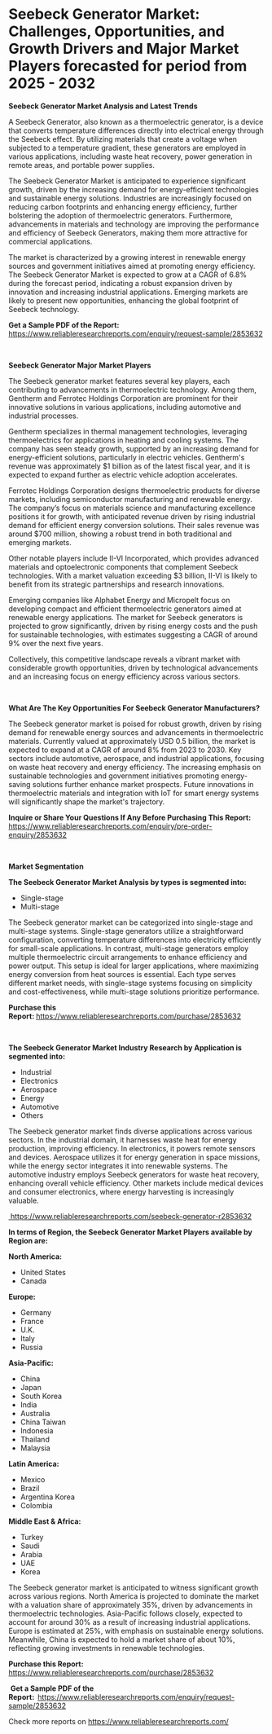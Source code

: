 <p><h1>Seebeck Generator Market: Challenges, Opportunities, and Growth Drivers and Major Market Players forecasted for period from 2025 - 2032</h1></p><p><strong>Seebeck Generator Market Analysis and Latest Trends</strong></p>
<p><p>A Seebeck Generator, also known as a thermoelectric generator, is a device that converts temperature differences directly into electrical energy through the Seebeck effect. By utilizing materials that create a voltage when subjected to a temperature gradient, these generators are employed in various applications, including waste heat recovery, power generation in remote areas, and portable power supplies.</p><p>The Seebeck Generator Market is anticipated to experience significant growth, driven by the increasing demand for energy-efficient technologies and sustainable energy solutions. Industries are increasingly focused on reducing carbon footprints and enhancing energy efficiency, further bolstering the adoption of thermoelectric generators. Furthermore, advancements in materials and technology are improving the performance and efficiency of Seebeck Generators, making them more attractive for commercial applications.</p><p>The market is characterized by a growing interest in renewable energy sources and government initiatives aimed at promoting energy efficiency. The Seebeck Generator Market is expected to grow at a CAGR of 6.8% during the forecast period, indicating a robust expansion driven by innovation and increasing industrial applications. Emerging markets are likely to present new opportunities, enhancing the global footprint of Seebeck technology.</p></p>
<p><strong>Get a Sample PDF of the Report:&nbsp;</strong> <a href="https://www.reliableresearchreports.com/enquiry/request-sample/2853632?utm_campaign=3012&utm_medium=2&utm_source=Github&utm_content=ia&utm_term=12032025&utm_id=seebeck-generator">https://www.reliableresearchreports.com/enquiry/request-sample/2853632</a></p>
<p>&nbsp;</p>
<p><strong>Seebeck Generator Major Market Players</strong></p>
<p><p>The Seebeck generator market features several key players, each contributing to advancements in thermoelectric technology. Among them, Gentherm and Ferrotec Holdings Corporation are prominent for their innovative solutions in various applications, including automotive and industrial processes.</p><p>Gentherm specializes in thermal management technologies, leveraging thermoelectrics for applications in heating and cooling systems. The company has seen steady growth, supported by an increasing demand for energy-efficient solutions, particularly in electric vehicles. Gentherm's revenue was approximately $1 billion as of the latest fiscal year, and it is expected to expand further as electric vehicle adoption accelerates.</p><p>Ferrotec Holdings Corporation designs thermoelectric products for diverse markets, including semiconductor manufacturing and renewable energy. The company’s focus on materials science and manufacturing excellence positions it for growth, with anticipated revenue driven by rising industrial demand for efficient energy conversion solutions. Their sales revenue was around $700 million, showing a robust trend in both traditional and emerging markets.</p><p>Other notable players include II-VI Incorporated, which provides advanced materials and optoelectronic components that complement Seebeck technologies. With a market valuation exceeding $3 billion, II-VI is likely to benefit from its strategic partnerships and research innovations.</p><p>Emerging companies like Alphabet Energy and Micropelt focus on developing compact and efficient thermoelectric generators aimed at renewable energy applications. The market for Seebeck generators is projected to grow significantly, driven by rising energy costs and the push for sustainable technologies, with estimates suggesting a CAGR of around 9% over the next five years.</p><p>Collectively, this competitive landscape reveals a vibrant market with considerable growth opportunities, driven by technological advancements and an increasing focus on energy efficiency across various sectors.</p></p>
<p>&nbsp;</p>
<p><strong>What Are The Key Opportunities For Seebeck Generator Manufacturers?</strong></p>
<p><p>The Seebeck generator market is poised for robust growth, driven by rising demand for renewable energy sources and advancements in thermoelectric materials. Currently valued at approximately USD 0.5 billion, the market is expected to expand at a CAGR of around 8% from 2023 to 2030. Key sectors include automotive, aerospace, and industrial applications, focusing on waste heat recovery and energy efficiency. The increasing emphasis on sustainable technologies and government initiatives promoting energy-saving solutions further enhance market prospects. Future innovations in thermoelectric materials and integration with IoT for smart energy systems will significantly shape the market's trajectory.</p></p>
<p><strong>Inquire or Share Your Questions If Any Before Purchasing This Report:</strong> <a href="https://www.reliableresearchreports.com/enquiry/pre-order-enquiry/2853632?utm_campaign=3012&utm_medium=2&utm_source=Github&utm_content=ia&utm_term=12032025&utm_id=seebeck-generator">https://www.reliableresearchreports.com/enquiry/pre-order-enquiry/2853632</a></p>
<p>&nbsp;</p>
<p><strong>Market Segmentation</strong></p>
<p><strong>The Seebeck Generator Market Analysis by types is segmented into:</strong></p>
<p><ul><li>Single-stage</li><li>Multi-stage</li></ul></p>
<p><p>The Seebeck generator market can be categorized into single-stage and multi-stage systems. Single-stage generators utilize a straightforward configuration, converting temperature differences into electricity efficiently for small-scale applications. In contrast, multi-stage generators employ multiple thermoelectric circuit arrangements to enhance efficiency and power output. This setup is ideal for larger applications, where maximizing energy conversion from heat sources is essential. Each type serves different market needs, with single-stage systems focusing on simplicity and cost-effectiveness, while multi-stage solutions prioritize performance.</p></p>
<p><strong>Purchase this Report:&nbsp;</strong><a href="https://www.reliableresearchreports.com/purchase/2853632?utm_campaign=3012&utm_medium=2&utm_source=Github&utm_content=ia&utm_term=12032025&utm_id=seebeck-generator">https://www.reliableresearchreports.com/purchase/2853632</a></p>
<p>&nbsp;</p>
<p><strong>The Seebeck Generator Market Industry Research by Application is segmented into:</strong></p>
<p><ul><li>Industrial</li><li>Electronics</li><li>Aerospace</li><li>Energy</li><li>Automotive</li><li>Others</li></ul></p>
<p><p>The Seebeck generator market finds diverse applications across various sectors. In the industrial domain, it harnesses waste heat for energy production, improving efficiency. In electronics, it powers remote sensors and devices. Aerospace utilizes it for energy generation in space missions, while the energy sector integrates it into renewable systems. The automotive industry employs Seebeck generators for waste heat recovery, enhancing overall vehicle efficiency. Other markets include medical devices and consumer electronics, where energy harvesting is increasingly valuable.</p></p>
<p><a href="https://www.reliableresearchreports.com/seebeck-generator-r2853632?utm_campaign=3012&utm_medium=2&utm_source=Github&utm_content=ia&utm_term=12032025&utm_id=seebeck-generator">&nbsp;https://www.reliableresearchreports.com/seebeck-generator-r2853632</a></p>
<p><strong>In terms of Region, the Seebeck Generator Market Players available by Region are:</strong></p>
<p>
    <p> <strong> North America: </strong>
        <ul>
            <li>United States</li>
            <li>Canada</li>
        </ul>
        </p> 
    <p> <strong> Europe: </strong>
        <ul>
            <li>Germany</li>
            <li>France</li>
            <li>U.K.</li>
            <li>Italy</li>
            <li>Russia</li>
        </ul>
        </p> 
    <p> <strong> Asia-Pacific: </strong>
        <ul>
            <li>China</li>
            <li>Japan</li>
            <li>South Korea</li>
            <li>India</li>
            <li>Australia</li>
            <li>China Taiwan</li>
            <li>Indonesia</li>
            <li>Thailand</li>
            <li>Malaysia</li>
        </ul>
        </p> 
    <p> <strong> Latin America: </strong>
        <ul>
            <li>Mexico</li>
            <li>Brazil</li>
            <li>Argentina Korea</li>
            <li>Colombia</li>
        </ul>
        </p> 
    <p> <strong> Middle East & Africa: </strong>
        <ul>
            <li>Turkey</li>
            <li>Saudi</li>
            <li>Arabia</li>
            <li>UAE</li>
            <li>Korea</li>
        </ul>
    </p>
    </p>
<p><p>The Seebeck generator market is anticipated to witness significant growth across various regions. North America is projected to dominate the market with a valuation share of approximately 35%, driven by advancements in thermoelectric technologies. Asia-Pacific follows closely, expected to account for around 30% as a result of increasing industrial applications. Europe is estimated at 25%, with emphasis on sustainable energy solutions. Meanwhile, China is expected to hold a market share of about 10%, reflecting growing investments in renewable technologies.</p></p>
<p><strong>Purchase this Report: </strong><a href="https://www.reliableresearchreports.com/purchase/2853632?utm_campaign=3012&utm_medium=2&utm_source=Github&utm_content=ia&utm_term=12032025&utm_id=seebeck-generator">https://www.reliableresearchreports.com/purchase/2853632</a></p>
<p>&nbsp;<strong>Get a Sample PDF of the Report:&nbsp;&nbsp;</strong><a href="https://www.reliableresearchreports.com/enquiry/request-sample/2853632?utm_campaign=3012&utm_medium=2&utm_source=Github&utm_content=ia&utm_term=12032025&utm_id=seebeck-generator">https://www.reliableresearchreports.com/enquiry/request-sample/2853632</a></p>
<p><strong></strong></p>
<p>Check more reports on <a href="https://www.reliableresearchreports.com/?utm_campaign=3012&utm_medium=2&utm_source=Github&utm_content=ia&utm_term=12032025&utm_id=seebeck-generator">https://www.reliableresearchreports.com/</a></p>